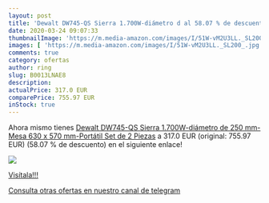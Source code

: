 ```yaml
---
layout: post
title: 'Dewalt DW745-QS Sierra 1.700W-diámetro d al 58.07 % de descuento'
date: 2020-03-24 09:07:33
thumbnailImage: 'https://m.media-amazon.com/images/I/51W-vM2U3LL._SL200_.jpg'
images: [ 'https://m.media-amazon.com/images/I/51W-vM2U3LL._SL200_.jpg' ]
comments: true
category: ofertas
author: ring
slug: B0013LNAE8
description:
actualPrice: 317.0 EUR
comparePrice: 755.97 EUR
inStock: true
---
```


Ahora mismo tienes [Dewalt DW745-QS Sierra 1.700W-diámetro de 250 mm-Mesa 630 x 570 mm-Portátil  Set de 2 Piezas](https://www.amazon.com/dp/B0013LNAE8/?tag=redken08-20) a 317.0 EUR (original: 755.97 EUR) (58.07 %  de descuento) en el siguiente enlace!

[![](https://m.media-amazon.com/images/I/51W-vM2U3LL._SL200_.jpg)](https://www.amazon.com/dp/B0013LNAE8/?tag=redken08-20)

[Visítala!!!](https://www.amazon.com/dp/B0013LNAE8/?tag=redken08-20)

[Consulta otras ofertas en nuestro canal de telegram](https://t.me/s/ofertas25)
